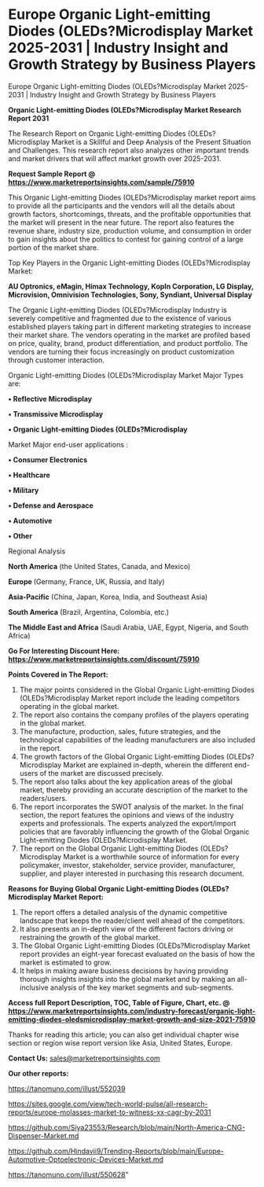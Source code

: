# Europe Organic Light-emitting Diodes (OLEDs?Microdisplay Market 2025-2031 | Industry Insight and Growth Strategy by Business Players
 Europe Organic Light-emitting Diodes (OLEDs?Microdisplay Market 2025-2031 | Industry Insight and Growth Strategy by Business Players

<strong>Organic Light-emitting Diodes (OLEDs?Microdisplay Market Research Report 2031</strong>

The Research Report on Organic Light-emitting Diodes (OLEDs?Microdisplay Market is a Skillful and Deep Analysis of the Present Situation and Challenges. This research report also analyzes other important trends and market drivers that will affect market growth over 2025-2031.

<strong>Request Sample Report @ <a href=https://www.marketreportsinsights.com/sample/75910>https://www.marketreportsinsights.com/sample/75910</a></strong>

This Organic Light-emitting Diodes (OLEDs?Microdisplay market report aims to provide all the participants and the vendors will all the details about growth factors, shortcomings, threats, and the profitable opportunities that the market will present in the near future. The report also features the revenue share, industry size, production volume, and consumption in order to gain insights about the politics to contest for gaining control of a large portion of the market share.

Top Key Players in the Organic Light-emitting Diodes (OLEDs?Microdisplay Market:

<strong>AU Optronics, eMagin, Himax Technology, KopIn Corporation, LG Display, Microvision, Omnivision Technologies, Sony, Syndiant, Universal Display</strong>

The Organic Light-emitting Diodes (OLEDs?Microdisplay Industry is severely competitive and fragmented due to the existence of various established players taking part in different marketing strategies to increase their market share. The vendors operating in the market are profiled based on price, quality, brand, product differentiation, and product portfolio. The vendors are turning their focus increasingly on product customization through customer interaction.

Organic Light-emitting Diodes (OLEDs?Microdisplay Market Major Types are:

<strong>• Reflective Microdisplay

• Transmissive Microdisplay

• Organic Light-emitting Diodes (OLEDs?Microdisplay</strong>

Market Major end-user applications :

<strong>• Consumer Electronics

• Healthcare

• Military

• Defense and Aerospace

• Automotive

• Other</strong>

Regional Analysis

</u><strong><b>North America</b></strong> (the United States, Canada, and Mexico)

<strong><b>Europe </b></strong>(Germany, France, UK, Russia, and Italy)

<strong><b>Asia-Pacific</b></strong> (China, Japan, Korea, India, and Southeast Asia)

<strong><b>South America</b></strong> (Brazil, Argentina, Colombia, etc.)

<strong><b>The Middle East and Africa</b></strong> (Saudi Arabia, UAE, Egypt, Nigeria, and South Africa)

<strong>Go For Interesting Discount Here: <a href=https://www.marketreportsinsights.com/discount/75910>https://www.marketreportsinsights.com/discount/75910</a></strong>

<strong>Points Covered in The Report:</strong>
<ol>
  <li>The major points considered in the Global Organic Light-emitting Diodes (OLEDs?Microdisplay Market report include the leading competitors operating in the global market.</li>
  <li>The report also contains the company profiles of the players operating in the global market.</li>
  <li>The manufacture, production, sales, future strategies, and the technological capabilities of the leading manufacturers are also included in the report.</li>
  <li>The growth factors of the Global Organic Light-emitting Diodes (OLEDs?Microdisplay Market are explained in-depth, wherein the different end-users of the market are discussed precisely.</li>
  <li>The report also talks about the key application areas of the global market, thereby providing an accurate description of the market to the readers/users.</li>
  <li>The report incorporates the SWOT analysis of the market. In the final section, the report features the opinions and views of the industry experts and professionals. The experts analyzed the export/import policies that are favorably influencing the growth of the Global Organic Light-emitting Diodes (OLEDs?Microdisplay Market.</li>
  <li>The report on the Global Organic Light-emitting Diodes (OLEDs?Microdisplay Market is a worthwhile source of information for every policymaker, investor, stakeholder, service provider, manufacturer, supplier, and player interested in purchasing this research document.</li>
</ol>
<strong>Reasons for Buying Global Organic Light-emitting Diodes (OLEDs?Microdisplay Market Report:</strong>

<ol>
  <li>The report offers a detailed analysis of the dynamic competitive landscape that keeps the reader/client well ahead of the competitors.</li>
  <li>It also presents an in-depth view of the different factors driving or restraining the growth of the global market.</li>
  <li>The Global Organic Light-emitting Diodes (OLEDs?Microdisplay Market report provides an eight-year forecast evaluated on the basis of how the market is estimated to grow.</li>
  <li>It helps in making aware business decisions by having providing thorough insights insights into the global market and by making an all-inclusive analysis of the key market segments and sub-segments.</li>
</ol>
<strong>Access full Report Description, TOC, Table of Figure, Chart, etc. @ <a href=https://www.marketreportsinsights.com/industry-forecast/organic-light-emitting-diodes-oledsmicrodisplay-market-growth-and-size-2021-75910>https://www.marketreportsinsights.com/industry-forecast/organic-light-emitting-diodes-oledsmicrodisplay-market-growth-and-size-2021-75910</a></strong>


Thanks for reading this article; you can also get individual chapter wise section or region wise report version like Asia, United States, Europe.

<strong>Contact Us:</strong>
sales@marketreportsinsights.com

<strong>Our other reports:</strong>

<a href=https://tanomuno.com/illust/552039>https://tanomuno.com/illust/552039</a>

<a href=https://sites.google.com/view/tech-world-pulse/all-research-reports/europe-molasses-market-to-witness-xx-cagr-by-2031>https://sites.google.com/view/tech-world-pulse/all-research-reports/europe-molasses-market-to-witness-xx-cagr-by-2031</a>

<a href=https://github.com/Siya23553/Research/blob/main/North-America-CNG-Dispenser-Market.md>https://github.com/Siya23553/Research/blob/main/North-America-CNG-Dispenser-Market.md</a>

<a href=https://github.com/Hindavii9/Trending-Reports/blob/main/Europe-Automotive-Optoelectronic-Devices-Market.md>https://github.com/Hindavii9/Trending-Reports/blob/main/Europe-Automotive-Optoelectronic-Devices-Market.md</a>

<a href=https://tanomuno.com/illust/550628>https://tanomuno.com/illust/550628</a>"
